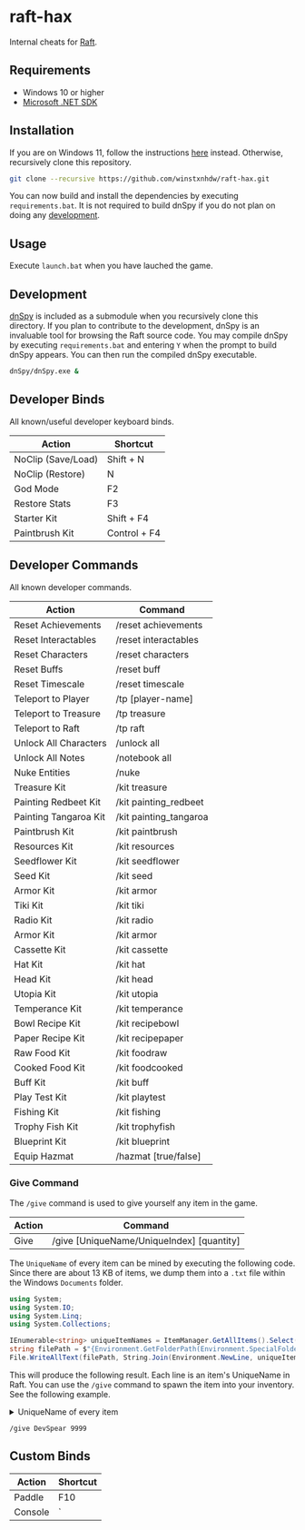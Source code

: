 # raft-hax

Internal cheats for [Raft](https://en.wikipedia.org/wiki/Raft_(video_game)).

## Requirements

- Windows 10 or higher
- [Microsoft .NET SDK](https://dotnet.microsoft.com/en-us/download)

## Installation

If you are on Windows 11, follow the instructions [here](https://github.com/winstxnhdw/rc15-hax/wiki) instead. Otherwise, recursively clone this repository.

```bash
git clone --recursive https://github.com/winstxnhdw/raft-hax.git
```

You can now build and install the dependencies by executing `requirements.bat`. It is not required to build dnSpy if you do not plan on doing any [development](#Development).

## Usage

Execute `launch.bat` when you have lauched the game.

## Development

[dnSpy](https://github.com/dnSpy/dnSpy) is included as a submodule when you recursively clone this directory. If you plan to contribute to the development, dnSpy is an invaluable tool for browsing the Raft source code. You may compile dnSpy by executing `requirements.bat` and entering `Y` when the prompt to build dnSpy appears. You can then run the compiled dnSpy executable.

```bash
dnSpy/dnSpy.exe &
```

## Developer Binds

All known/useful developer keyboard binds.

| Action  | Shortcut |
| ------- | -------- |
| NoClip (Save/Load) | Shift + N    |
| NoClip (Restore)   | N            |
| God Mode           | F2           |
| Restore Stats      | F3           |
| Starter Kit        | Shift + F4   |
| Paintbrush Kit     | Control + F4 |

## Developer Commands

All known developer commands.

| Action  | Command |
| ------- | ------- |
| Reset Achievements | /reset achievements |
| Reset Interactables | /reset interactables |
| Reset Characters | /reset characters |
| Reset Buffs | /reset buff |
| Reset Timescale | /reset timescale |
| Teleport to Player | /tp [player-name] |
| Teleport to Treasure | /tp treasure |
| Teleport to Raft | /tp raft |
| Unlock All Characters | /unlock all |
| Unlock All Notes | /notebook all |
| Nuke Entities | /nuke |
| Treasure Kit | /kit treasure |
| Painting Redbeet Kit | /kit painting_redbeet |
| Painting Tangaroa Kit | /kit painting_tangaroa |
| Paintbrush Kit | /kit paintbrush |
| Resources Kit | /kit resources |
| Seedflower Kit | /kit seedflower |
| Seed Kit | /kit seed |
| Armor Kit | /kit armor |
| Tiki Kit | /kit tiki |
| Radio Kit | /kit radio |
| Armor Kit | /kit armor |
| Cassette Kit | /kit cassette |
| Hat Kit | /kit hat |
| Head Kit | /kit head |
| Utopia Kit | /kit utopia |
| Temperance Kit | /kit temperance |
| Bowl Recipe Kit | /kit recipebowl |
| Paper Recipe Kit | /kit recipepaper |
| Raw Food Kit | /kit foodraw |
| Cooked Food Kit | /kit foodcooked |
| Buff Kit | /kit buff |
| Play Test Kit | /kit playtest |
| Fishing Kit | /kit fishing |
| Trophy Fish Kit | /kit trophyfish |
| Blueprint Kit | /kit blueprint |
| Equip Hazmat | /hazmat [true/false] |

### Give Command

The `/give` command is used to give yourself any item in the game.

| Action  | Command |
| ------- | ------- |
| Give    | /give [UniqueName/UniqueIndex] [quantity]|

The `UniqueName` of every item can be mined by executing the following code. Since there are about 13 KB of items, we dump them into a `.txt` file within the Windows `Documents` folder.

```cs
using System;
using System.IO;
using System.Linq;
using System.Collections;

IEnumerable<string> uniqueItemNames = ItemManager.GetAllItems().Select(item => item.UniqueName);
string filePath = $"{Environment.GetFolderPath(Environment.SpecialFolder.MyDocuments)}/RaftItemNames.txt";
File.WriteAllText(filePath, String.Join(Environment.NewLine, uniqueItemNames));
```

This will produce the following result. Each line is an item's UniqueName in Raft. You can use the `/give` command to spawn the item into your inventory. See the following example.

<details>

<summary>UniqueName of every item</summary>

```plaintext
Blueprint
Blueprint_AnchorStationaryAdvanced
Blueprint_Antenna
Blueprint_BackpackAdvanced
Blueprint_BatteryAdvanced
Blueprint_BatteryCharger
Blueprint_BiofuelExtractor
Blueprint_BiofuelExtractorAdvanced
Blueprint_Canteen
Blueprint_Cropplot_Large_Tier3
Blueprint_Cropplot_Medium_Tier3
Blueprint_Cropplot_Small_Tier3
Blueprint_DetailPlank
Blueprint_ElectricGrill
Blueprint_ElectricPurifier
Blueprint_EngineControls
Blueprint_Firework
Blueprint_Fueltank
Blueprint_HeadLight
Blueprint_HeadLight_Advanced
Blueprint_Machete
Blueprint_MetalDetector
Blueprint_MotorWheel
Blueprint_Pipe_Fuel
Blueprint_Pipe_Water
Blueprint_Reciever
Blueprint_Recycler
Blueprint_SmelterElectric
Blueprint_SteeringWheel
Blueprint_Storage_Large
Blueprint_TitaniumTools
Blueprint_WaterTank
Blueprint_WindTurbine
Blueprint_ZiplineBase
Blueprint_ZiplineTool
Blueprint_ZiplineToolElectric
Block_Floor_Tier3
Block_Floor_Triangular_Tier3
Block_Floor_Triangular_Tier3_Mirrored
Block_Floor_Triangular_Wood
Block_Floor_Wood
Block_Foundation_Tier3
Block_Foundation_Triangular_Tier3
Block_Foundation_Triangular_Tier3_Mirrored
Block_Foundation_Triangular_Wood
Block_Foundation
Block_FoundationArmor
Block_HalfFloor_Tier3
Block_HalfFloor_Triangular_Tier3
Block_HalfFloor_Triangular_Tier3_Mirrored
Block_HalfFloor_Triangular_Wood
Block_HalfFloor_Wood
Block_HorizontalPillar_Tier3
Block_HorizontalPillar_Tier3_Half
Block_HorizontalPillar_Wood
Block_HorizontalPillar_Wood_Half
Block_Ladder
Block_Ladder_Half
Block_Ladder_Tier3
Block_Ladder_Tier3_Half
Block_Pillar_Tier3
Block_Pillar_Tier3_Half
Block_Pillar_Wood
Block_HalfPillar_Wood
Block_Roof_Corner_Thatch
Block_Roof_Thatch_EndCap
Block_Roof_InvCorner_Thatch
Block_Roof_Thatch_LJunction
Block_Roof_Thatch_Pyramid
Block_Roof_Straight_Thatch
Block_Roof_Thatch_StraightV
Block_Roof_Thatch_TJunction
Block_Roof_Thatch_XJunction
Block_Roof_Tier3_Corner
Block_Roof_Tier3_EndCap
Block_Roof_Tier3_InvCorner
Block_Roof_Tier3_LJunction
Block_Roof_Tier3_Pyramid
Block_Roof_Tier3_Straight
Block_Roof_Tier3_StraightV
Block_Roof_Tier3_TJunction
Block_Roof_Tier3_XJunction
Block_Roof_Corner_Wood
Block_Roof_Wood_EndCap
Block_Roof_InvCorner_Wood
Block_Roof_Wood_LJunction
Block_Roof_Wood_Pyramid
Block_Roof_Straight_Wood
Block_Roof_Wood_StraightV
Block_Roof_Wood_TJunction
Block_Roof_Wood_XJunction
Block_Stair_Tier3
Block_Stair_Tier3_Half
Block_Stair
Block_HalfStair
Block_Upgrade_Thatch
Block_Upgrade_Tier3
Block_Upgrade_Wood
Block_Wall_Door_Thatch
Block_Wall_Door_Tier3
Block_Wall_Door_Wood
Block_Wall_Fence_Plank
Block_Wall_Fence_Rope
Block_Wall_Fence_Tier3
Block_Wall_Gate_Thatch
Block_Wall_Gate_Tier3
Block_Wall_Gate_Wood
Block_Wall_Slope_Thatch
Block_Wall_Slope_Thatch_Inverted
Block_Wall_Slope_Tier3
Block_Wall_Slope_Tier3_Inverted
Block_Wall_Slope_Wood
Block_Wall_Slope_Wood_Inverted
Block_Wall_Thatch
Block_HalfWall_Thatch
Block_Wall_Tier3
Block_Wall_Tier3_Half
Block_Wall_VSlope_Thatch
Block_Wall_VSlope_Tier3
Block_Wall_VSlope_Wood
Block_Wall_Window_Thatch
Block_Wall_Window_Thatch_Half
Block_Wall_Window_Tier3
Block_Wall_Window_Tier3_Half
Block_Wall_Window_Wood
Block_Wall_Window_Wood_Half
Block_Wall_Wood
Block_HalfWall_Wood
Repair
Backpack
Backpack_Advanced                           <-- Best backpack
Equipment_LeatherChest
Equipment_LeatherHelmet
Equipment_LeatherLegs
Flipper
Hat_Captain
Hat_Chef
Hat_Construction
Hat_Dev                                     <-- Best head light
Hat_Diving
Hat_Fishing
Hat_Glasses_Aviator
Hat_Glasses_Disguise
Hat_Mayor
Hat_Pilot
Hat_Pirate
Hat_Sailor
Hat_Tiki
HeadLight
HeadLight_Advanced
OxygenBottle
ZiplineTool
ZiplineTool_Electric                        <-- Best zipline tool
Banana
Berries_Red
Bucket_Milk
Canteen_Empty
Canteen_SaltWater
Canteen_Water
CaveMushroom
Chili
Claybowl_CoconutChicken
Claybowl_Empty
Claybowl_HeadBroth                          <-- Best sustenance item
Claybowl_HeartyStew
Claybowl_Leftover
Claybowl_SimpleFishStew
Claybowl_RootVegetableSoup
ClayPlate_BBQ
ClayPlate_CatfishDeluxe
ClayPlate_MushroomOmelette
ClayPlate_SalmonSalad
ClayPlate_SharkDinner
ClayPlate_SteakWithJam
ClayPlate_Sushi
Coconut
Cooked_Beet
Cooked_Catfish
Cooked_Drumstick
Cooked_GenericMeat
Cooked_Herring
Cooked_Mackerel
Cooked_Pomfret
Cooked_Potato
Cooked_Salmon
Cooked_Shark
Cooked_Tilapia
DrinkingGlass
DrinkingGlass_CoconutBeat
DrinkingGlass_Leftover
DrinkingGlass_Mangonana
DrinkingGlass_RedbeetShot
DrinkingGlass_RedMelon
DrinkingGlass_SilverSmoothie
DrinkingGlass_SimpleSmoothie
DrinkingGlass_SpicyPineberry
DrinkingGlass_StrawberryColada
Egg
HoneyComb
Jar_Honey
Juniper
Mango
Pineapple
PlasticBottle_Empty
PlasticBottle_SaltWater
PlasticBottle_Water
PlasticCup_Empty
PlasticCup_SaltWater
PlasticCup_Water
Raw_Beet
Raw_Catfish
Raw_Drumstick
Raw_GenericMeat
Raw_Herring
Raw_Mackerel
Raw_Pomfret
Raw_Potato
Raw_Salmon
Raw_Shark
Raw_Tilapia
SilverAlgae
Strawberry
Turmeric
Watermelon
Battery
Battery_Advanced
BioFuel
Bolt
Brick_Dry
CircuitBoard
Clay
Color_Black
Color_Blue
Color_Red
Color_White
Color_Yellow
CopperIngot
CopperOre
Dirt
ExplosiveGoo
ExplosivePowder
Feather
Flower_Black
Flower_Blue
Flower_Red
Flower_White
Flower_Yellow
Glass
Head_AnglerFish
Head_Bear
Head_Boar
Head_Hyena
Head_HyenaBoss
Head_MamaBear
Head_PoisonPuffer
Head_PolarBear
Head_Screecher
Head_Screecher_Caravan
Head_Shark
Hinge
Jar_Bee
Leather
MetalIngot
MetalOre
Nail
Plank
Plastic
Rope
Sand
Scrap
SeaVine
Stone
Thatch
TitaniumIngot
TitaniumOre
TradeToken
Trashcube
VineGoo
Wool
Barrel
Cassette_Classical
Cassette_EDM
Cassette_Elevator
Cassette_Pop
Cassette_Rock
Cassette_TradingPost
DropItem
FakeTitaniumTools
FishingBait_Advanced
FishingBait_Expert
FishingBait_Simple
HealingSalve
HealingSalve_Good                           <-- Best healing salve
Mystery_Package
TrophyFish_T1_Glow_Shrimp
TrophyFish_T1_NetNibbler
TrophyFish_T1_SharpCarp
TrophyFish_T2_Foamspitter
TrophyFish_T2_Pufferlisk
TrophyFish_T2_TrapSnapper
TrophyFish_T3_Lionfish
TrophyFish_T3_Lunarfish
TrophyFish_T3_Pentapus
TrophyFish_T3_PinkPike
TrophyFish_T3_RainbowLobster
TrophyFish_T3_Sharkeater
Placeable
Placeable_Anchor_Stationary
Placeable_Anchor_Stationary_Advanced
Placeable_Anchor_Throwable
Placeable_Bathtub
Placeable_BatteryCharger
Placeable_Bed_Basic
Placeable_Bed_Hammock
Placeable_Bed_Wood
Placeable_BeeHive
Placeable_BiofuelExtractor
Placeable_BiofuelExtractor_Advanced
Placeable_BirdsNest
Placeable_Bookpile
Placeable_Bookpile_Standing
Placeable_Brick_Wet
Placeable_Calendar
Placeable_Candelabra
Placeable_GlassCandle
Placeable_Candlestick
Placeable_Chair_Basic
Placeable_Chair_Stool
Placeable_Chair_Stool_Small
Placeable_Chair_Wood
Placeable_Clock_Basic
Placeable_Clock_Fine
Placeable_CollectionNet_Advanced
Placeable_CollectionNet_Basic
Placeable_CookingPot
Placeable_CookingStand_Food_Electric
Placeable_CookingStand_Food_One
Placeable_CookingStand_Food_Two
Placeable_CookingStand_Purifier_One
Placeable_CookingStand_Purifier_Two
Placeable_CookingStand_Smelter
Placeable_CookingStand_Smelter_Electric
Placeable_Cropplot_Grass
Placeable_Cropplot_Large
Placeable_Cropplot_Large_Tier3
Placeable_Cropplot_Medium
Placeable_Cropplot_Medium_Tier3
Placeable_Cropplot_Shoe
Placeable_Cropplot_Small
Placeable_Cropplot_Small_Tier3
Placeable_Cupboard_Large
Placeable_Cupboard_Medium
Placeable_Cupboard_Small
Placeable_Curtain_Horizontal
Placeable_Curtain_Vertical
Placeable_Cutlery
Placeable_DetailPlank
Placeable_DrawBridgeLong
Placeable_DrawBridgeShort
Placeable_Electric_Purifier
Placeable_EngineControls
Placeable_Figurine_Chicken
Placeable_Figurine_Goat
Placeable_Figurine_Llama
Placeable_FirewoodRack
Placeable_Firework
Placeable_Flag_01
Placeable_Flag_02
Placeable_Flag_03
Placeable_Flag_04
Placeable_Flag_05
Placeable_Flag_06
Placeable_Flag_07
Placeable_Flower_AloeVera
Placeable_Flower_Cactus
Placeable_Flower_Hibiscus
Placeable_Flower_Monstera
Placeable_Flower_Rose
Placeable_Flower_Sunflower
Placeable_FoundationCounter
Placeable_Fridge
Placeable_FuelTank
Placeable_GiantClam
Placeable_HonkHorn_1
Placeable_HonkHorn_2
Placeable_HonkHorn_3
Placeable_Juicer
Placeable_Lantern_Basic
Placeable_Lantern_FireBasket
Placeable_Lantern_Fireplace
Placeable_Lantern_Metal
Placeable_LuckyCat
Placeable_MajorTom
Placeable_MotivationalSign_1
Placeable_MotivationalSign_2
Placeable_MotivationalSign_3
Placeable_MotivationalSign_4
Placeable_MotorWheel
Placeable_Mug
Placeable_Nametag
Placeable_OpenBook
Placeable_Outhouse
Placeable_Painting_André
Placeable_Painting_Crafted_1
Placeable_Painting_Crafted_2
Placeable_Painting_Crafted_3
Placeable_Painting_Crafted_4
Placeable_Painting_Ellen
Placeable_Painting_Felicia
Placeable_Painting_Gabriel
Placeable_Painting_Illayda
Placeable_Painting_Petter
Placeable_Painting_Semih
Placeable_Painting_Tangaroa_1
Placeable_Painting_Tangaroa_2
Placeable_Painting_Tangaroa_3
Placeable_Painting_Tangaroa_4
Placeable_Painting_Tangaroa_5
Placeable_Painting_William
Placeable_PaintMill
Placeable_PaperBundle
Placeable_Piano
Placeable_Pipe_Fuel
Placeable_Pipe_Water
Placeable_Quill
Placeable_Radio
Placeable_Reciever
Placeable_Reciever_Antenna
Placeable_Recycler
Placeable_ResearchTable
Placeable_RhinoSharkTrophy
Placeable_Rug_Door
Placeable_Rug_Rectangle
Placeable_Rug_Round_Large
Placeable_Rug_Round_Small
Placeable_Sail
Placeable_Scarecrow
Placeable_Scarecrow_Advanced
Placeable_ScrapMechanic
Placeable_SharkTrophy
Placeable_Shelf_Large
Placeable_Shelf_Small_Basic
Placeable_Shelf_Small_Fine
Placeable_Shelf_Wood
Placeable_Sign
Placeable_Sofa
Placeable_Sofa2Seat
Placeable_Sofa3Seat
Placeable_SpiralStair
Placeable_SpiralStair_Half
Placeable_Sprinkler
Placeable_SteeringWheel
Placeable_Storage_Large
Placeable_Storage_Medium
Placeable_Storage_Small
Placeable_Streamer
Placeable_StringLight_Horizontal
Placeable_StringLight_Vertical
Placeable_Surfboard
Placeable_Table_Basic
Placeable_Table_Round
Placeable_Table_Round_Small
Placeable_Table_Sofa_Round
Placeable_Table_Sofa_Square
Placeable_Table_Square
Placeable_Table_Square_Small
Placeable_Table_Square_Tall
Placeable_TangaroaPlant_1
Placeable_TangaroaPlant_2
Placeable_TangaroaPlant_3
Placeable_TangaroaPlant_4
Placeable_TangaroaPlant_5
Placeable_TangaroaPlant_6
Placeable_Temperance_Cutlery
Placeable_Temperance_Mug
Placeable_Temperance_Painting_1
Placeable_Temperance_Painting_2
Placeable_Temperance_Painting_3
Placeable_Temperance_Plant_1
Placeable_Temperance_Plant_2
Placeable_Temperance_Plant_3
Placeable_Temperance_Rug_1
Placeable_Temperance_Rug_2
Placeable_TicTacToe
Placeable_TikiPole_Complete
Placeable_TikiPole_Feet
Placeable_TikiPole_Mid_1
Placeable_TikiPole_Mid_2
Placeable_TikiPole_Top
Placeable_ToyRobot
Placeable_ToyRobot_Golden
Placeable_Trashcan
Placeable_TrophyBoard_Large
Placeable_TrophyBoard_Medium
Placeable_TrophyBoard_Small
Placeable_Utopia_Bottle
Placeable_Utopia_DanglyDecoration_1
Placeable_Utopia_DanglyDecoration_2
Placeable_Utopia_DanglyDecoration_3
Placeable_Utopia_DanglyDecoration_4
Placeable_Utopia_DanglyDecoration_5
Placeable_Utopia_DanglyDecoration_6
Placeable_Utopia_Herb_1
Placeable_Utopia_Herb_2
Placeable_Utopia_Herb_3
Placeable_Utopia_Herb_4
Placeable_Utopia_Herb_5
Placeable_Utopia_Herb_6
Placeable_Utopia_LightBottleWhite
Placeable_Utopia_LightBottleYellow
Placeable_Utopia_Plant_1
Placeable_Utopia_Plant_2
Placeable_Utopia_Plant_3
Placeable_Wardrobe
Placeable_WaterTank
Placeable_WindTurbine
Placeable_WorldGlobe
Placeable_ZiplineBase
Placeable_Recipe
Placeable_Recipe_BBQ
Placeable_Recipe_CatfishDeluxe
Placeable_Recipe_CoconutBeat
Placeable_Recipe_CoconutChicken
Placeable_Recipe_HeadBroth
Placeable_Recipe_HeartyStew
Placeable_Recipe_Mangonana
Placeable_Recipe_MushroomOmelette
Placeable_Recipe_RedbeetShot
Placeable_Recipe_RedMelon
Placeable_Recipe_SalmonSalad
Placeable_Recipe_SharkDinner
Placeable_Recipe_SilverSmoothie
Placeable_Recipe_SimpleFishStew
Placeable_Recipe_SimpleSmoothie
Placeable_Recipe_SpicyPineberry
Placeable_Recipe_SteakWithJam
Placeable_Recipe_StrawberryColada
Placeable_Recipe_Sushi
Placeable_Recipe_VegetableSoup
Seed_Banana
Seed_Birch
Seed_Flower_Black
Seed_Flower_Blue
Seed_Flower_Red
Seed_Flower_White
Seed_Flower_Yellow
Seed_Grass
Seed_Mango
Seed_Palm
Seed_Pine
Seed_Pineapple
Seed_Strawberry
Seed_Watermelon
Arrow_Metal
Arrow_Stone
Arrow_Titanium                              <-- Best arrow
Axe
Axe_Stone
Axe_Titanium                                <-- Best axe
Binoculars
Bow
Bucket
Compass
DevSpear                                    <-- Best weapon
FishingRod
FishingRod_Metal
Hammer
Hook_Plastic
Hook_Scrap
Hook_Titanium                               <-- Best hook
Machete
MetalDetector
NetCanister
NetGun
Paddle
PaintBrush
SharkBait
Shear
Shovel
Spear_Scrap
Spear_Plank
SweepNet
Sword_Titanium
ThrowableAnchor
```

</details>

```plaintext
/give DevSpear 9999
```

## Custom Binds

| Action  | Shortcut |
| ------- | -------- |
| Paddle  | F10      |
| Console | `        |
